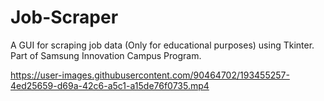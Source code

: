 # Job-Scraper
A GUI for scraping job data (Only for educational purposes) using Tkinter. Part of Samsung Innovation Campus Program.


https://user-images.githubusercontent.com/90464702/193455257-4ed25659-d69a-42c6-a5c1-a15de76f0735.mp4

